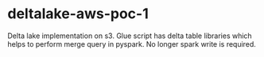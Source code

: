# deltalake-aws-poc-1
Delta lake implementation on s3. Glue script has delta table libraries which helps to perform merge query in pyspark. No longer spark write is required.
